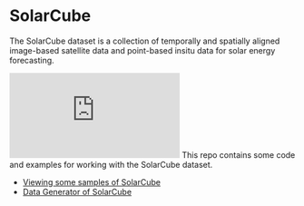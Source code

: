 # SolarCube
The SolarCube dataset is a collection of temporally and spatially aligned image-based satellite data and point-based insitu data for solar energy forecasting. 

![overall](https://github.com/Ruohan-Li/SolarCube/blob/master/images/final2.pdf)
This repo contains some code and examples for working with the SolarCube dataset.  

* [Viewing some samples of SolarCube](https://github.com/Ruohan-Li/SolarCube/blob/master/view_sample.ipynb)
* [Data Generator of SolarCube](https://github.com/Ruohan-Li/SolarCube/blob/master/solarcube/data_generator.py)
